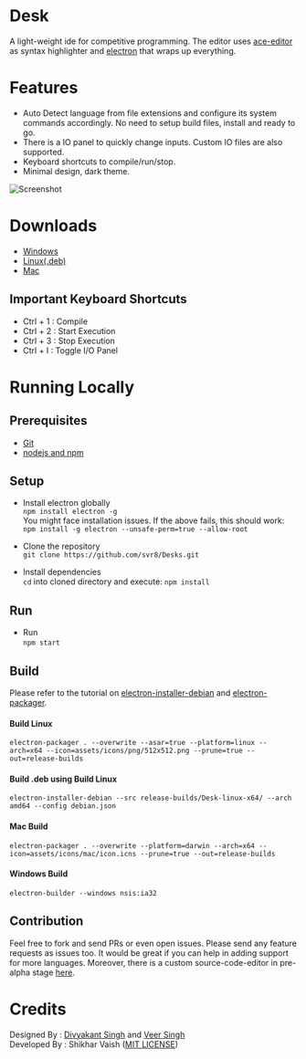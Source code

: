# Desk
A light-weight ide for competitive programming. The editor uses [ace-editor](https://github.com/ajaxorg/ace) as syntax highlighter and [electron](https://electronjs.org/) that wraps up everything.

# Features
- Auto Detect language from file extensions and configure its system commands accordingly. No need to setup build files, install and ready to go.
- There is a IO panel to quickly change inputs. Custom IO files are also supported.
- Keyboard shortcuts to compile/run/stop.
- Minimal design, dark theme.

![Screenshot](https://github.com/svr8/Desk/blob/master/Preview.PNG)

# Downloads
+ [Windows](https://www.dropbox.com/s/tv8rl6djl43kbrp/Desk%20Setup%201.1.5.exe?dl=0)
+ [Linux(.deb)](https://www.dropbox.com/s/wc6ybs1nfisajcg/desk_1.1.5_amd64.deb?dl=0)
+ [Mac](https://www.dropbox.com/s/dlyraihv8murusg/Desk-darwin-x64.zip?dl=0)

## Important Keyboard Shortcuts
- Ctrl + 1 : Compile
- Ctrl + 2 : Start Execution
- Ctrl + 3 : Stop Execution
- Ctrl + I : Toggle I/O Panel

# Running Locally
## Prerequisites
+ [Git](https://git-scm.com/)
+ [nodejs and npm](https://nodejs.org/en/)

## Setup
+ Install electron globally<br/>
`npm install electron -g`<br/>
You might face installation issues. If the above fails, this should work:<br/>
`npm install -g electron --unsafe-perm=true --allow-root`

+ Clone the repository<br/>
`git clone https://github.com/svr8/Desks.git`

+ Install dependencies<br/>
`cd` into cloned directory and execute:
`npm install`

## Run
+ Run<br/>
`npm start`

## Build
Please refer to the tutorial on [electron-installer-debian](https://www.christianengvall.se/electron-installer-debian-package/) and [electron-packager](https://www.christianengvall.se/electron-packager-tutorial/).

#### Build Linux
`electron-packager . --overwrite --asar=true --platform=linux --arch=x64 --icon=assets/icons/png/512x512.png --prune=true --out=release-builds`

#### Build .deb using Build Linux
`electron-installer-debian --src release-builds/Desk-linux-x64/ --arch amd64 --config debian.json`

#### Mac Build
`electron-packager . --overwrite --platform=darwin --arch=x64 --icon=assets/icons/mac/icon.icns --prune=true --out=release-builds`

#### Windows Build
`electron-builder --windows nsis:ia32`

## Contribution
Feel free to fork and send PRs or even open issues. Please send any feature requests as issues too. It would be great if you can help in adding support for more languages.
Moreover, there is a custom source-code-editor in pre-alpha stage [here](https://github.com/MFOSSociety/sourcecodearea).
# Credits
Designed By : [Divyakant Singh](https://www.behance.net/divyakantsingh) and [Veer Singh](https://www.instagram.com/weavingweb/) <br/>
Developed By : Shikhar Vaish ([MIT LICENSE](https://github.com/svr8/Desk/blob/master/LICENSE))
